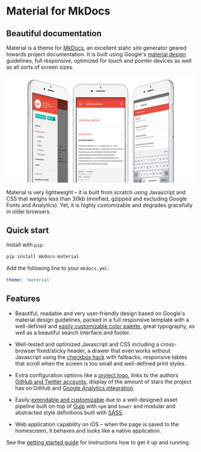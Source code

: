 # Material for MkDocs

## Beautiful documentation

Material is a theme for [MkDocs][], an excellent static site generator geared
towards project documentation. It is built using Google's [material design][]
guidelines, full responsive, optimized for touch and pointer devices as well
as all sorts of screen sizes.

![Material Screenshot](images/screen.png)

Material is very lightweight – it is built from scratch using Javascript and
CSS that weighs less than 30kb (minified, gzipped and excluding Google Fonts
and Analytics). Yet, it is highly customizable and degrades gracefully in older
browsers.

## Quick start

Install with `pip`:

``` sh
pip install mkdocs-material
```

Add the following line to your `mkdocs.yml`:

``` yaml
theme: 'material'
```

## Features

- Beautiful, readable and very user-friendly design based on Google's material
  design guidelines, packed in a full responsive template with a well-defined
  and [easily customizable color palette][], great typography, as well as a
  beautiful search interface and footer.

- Well-tested and optimized Javascript and CSS including a cross-browser
  fixed/sticky header, a drawer that even works without Javascript using
  the [checkbox hack][] with fallbacks, responsive tables that scroll when
  the screen is too small and well-defined print styles.

- Extra configuration options like a [project logo][], links to the authors
  [GitHub and Twitter accounts][], display of the amount of stars the
  project has on GitHub and [Google Analytics integration][].

- Easily [extendable and customizable][] due to a well-designed asset pipeline
  built on-top of [Gulp][] with `npm` and `bower` and modular and abstracted
  style definitions built with [SASS][].

- Web application capability on iOS – when the page is saved to the homescreen,
  it behaves and looks like a native application.

See the [getting started guide](getting-started.md) for instructions how to get
it up and running.

[MkDocs]: http://www.mkdocs.org
[material design]: https://www.google.com/design/spec/material-design
[checkbox hack]: http://tutorialzine.com/2015/08/quick-tip-css-only-dropdowns-with-the-checkbox-hack/
[project logo]: getting-started.md#adding-a-logo
[easily customizable color palette]: getting-started.md#changing-the-color-palette
[GitHub and Twitter accounts]: getting-started.md#adding-a-github-and-twitter-account
[Google Analytics integration]: getting-started.md#google-analytics-integration
[extendable and customizable]: customization.md
[Gulp]: http://gulpjs.com
[SASS]: http://sass-lang.com